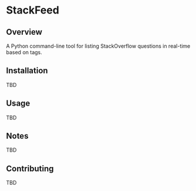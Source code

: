 # StackFeed

## Overview

A Python command-line tool for listing StackOverflow questions in real-time based on tags.

## Installation

TBD

## Usage

TBD

## Notes

TBD

## Contributing

TBD
